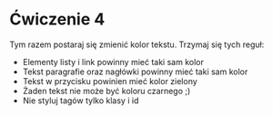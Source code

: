 # Ćwiczenie 4

Tym razem postaraj się zmienić kolor tekstu. Trzymaj się tych reguł:
- Elementy listy i link powinny mieć taki sam kolor
- Tekst paragrafie oraz nagłówki powinny mieć taki sam kolor
- Tekst w przycisku powinien mieć kolor zielony
- Żaden tekst nie może być koloru czarnego ;)
- Nie styluj tagów tylko klasy i id